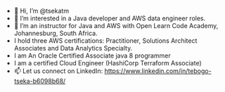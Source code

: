 - 👋 Hi, I’m @tsekatm
- 👀 I’m interested in a Java developer and AWS data engineer roles. 
- 🌱 I’m an instructor for Java and AWS with Open Learn Code Academy, Johannesburg, South Africa.
- I hold three AWS certifications: Practitioner, Solutions Architect Associates and Data Analytics Specialty.
- I am An Oracle Certified Associate java 8 programmer
- I am a certified Cloud Engineer (HashiCorp Terraform Associate)
- 📫 Let us connect on LinkedIn: 
https://www.linkedin.com/in/tebogo-tseka-b6098b68/
<!---
tsekatm/tsekatm is a ✨ special ✨ repository because its `README.md` (this file) appears on your GitHub profile.
You can click the Preview link to take a look at your changes.
--->
